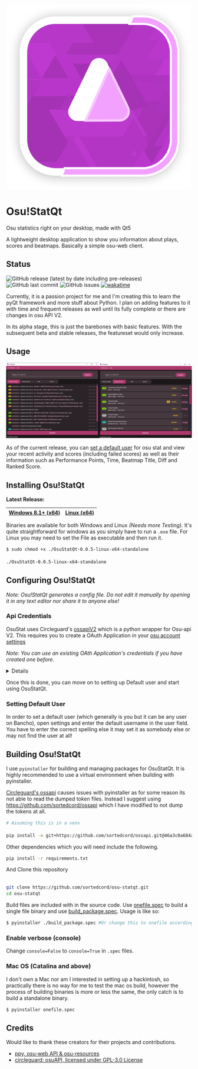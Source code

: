 <!-- Logo -->

<p align="center">
  <img width="500px" src="docs/Images/logo1x.png">
</p>

# Osu!StatQt

Osu statistics right on your desktop, made with Qt5

A lightweight desktop application to show you information about plays, scores and beatmaps. Basically a simple osu-web client.

## Status

![GitHub release (latest by date including pre-releases)](https://img.shields.io/github/v/release/sortedcord/osu-statqt?include_prereleases&style=for-the-badge)
![GitHub last commit](https://img.shields.io/github/last-commit/sortedcord/osu-statqt?style=for-the-badge)
![GitHub issues](https://img.shields.io/github/issues/sortedcord/osu-statqt?label=ISSUES%20OPEN&style=for-the-badge)
[![wakatime](https://wakatime.com/badge/user/6141c7ad-332a-45eb-b78f-57b7202343fc/project/b0f1cad2-0279-4d71-9d75-1d434ecf82bb.svg?style=for-the-badge)](https://wakatime.com/badge/user/6141c7ad-332a-45eb-b78f-57b7202343fc/project/b0f1cad2-0279-4d71-9d75-1d434ecf82bb)


Currently, it is a passion project for me and I'm creating this to learn the pyQt framework and more stuff about Python. I plan on adding features to it with time and frequent releases as well until its fully complete or there are changes in osu API V2.

In its alpha stage, this is just the barebones with basic features. With the subsequent beta and stable releases, the featureset would only increase.

## Usage

![usage](docs/Images/usage0.png)

As of the current release, you can [set a default user](#setting-default-user) for osu stat and view your recent activity and scores (including failed scores) as well as their information such as Performance Points, Time, Beatmap Title, Diff and Ranked Score.

## Installing Osu!StatQt

**Latest Release:**

| [Windows 8.1+ (x64)](https://github.com/sortedcord/osu-statqt/releases) | [Linux (x64)](https://github.com/sortedcord/osu-statqt/releases)
| ------------- | ------------- |

Binaries are available for both Windows and Linux <i>(Needs more Testing)</i>. It's quite straightforward for windows as you simply have to run a `.exe` file. For Linux you may need to set the File as executable and then run it.

```bash
$ sudo chmod +x ./OsuStatQt-0.0.5-linux-x64-standalone

./OsuStatQt-0.0.5-linux-x64-standalone
```

## Configuring Osu!StatQt

<i>Note: Osu!StatQt generates a config file. Do not edit it manually by opening it in any text editor nor share it to anyone else!</i>

### Api Credentials

OsuStat uses Circleguard's [ossapiV2](https://github.com/circleguard/ossapi) which is a python wrapper for Osu-api V2. This requires you to create a OAuth Application in your [osu account settings](https://osu.ppy.sh/home/account/edit)

<i>Note: You can use an existing OAth Application's credentials if you have created one before.</i>

<summary>
<details>
Open OsuStatQt and go to <b> Preferences > Settings </b> and then click on `Get Credentials` Button.


You would have to login in case you are not already logged in then go to the account setting page. There you would need to scroll all the way down to the OAuth Section and click on new OAuth Application.

![](docs/Images/img1.png)

In the popup, set the application name as anything you want and for the redirect url, set it as `https://127.0.0.1:727`.


![](docs/Images/img2.png)

<i>You may need to change `727` to something else if you already have some process using that port.</i>

Entering the details will give you <b>Client ID</b> and <b>Client Secret</b>. Copy them to the OsuStatQt settings page (Make sure there are no spaces in either of the fields) and click `Verify`.

![](docs/Images/3.png)

If you entered the credentials properly, then you will get a message telling you so. 

![](docs/Images/img4.png)

</details>
</summary>

Once this is done, you can move on to setting up Default user and start using OsuStatQt.
<br>

### Setting Default User

In order to set a default user (which generally is you but it can be any user on Bancho), open settings and enter the default username in the user field. You have to enter the correct spelling else it may set it as somebody else or may not find the user at all!

## Building Osu!StatQt

I use `pyinstaller` for building and managing packages for OsuStatQt. It is highly recommended to use a virtual environment when building with pyinstaller.

[Circleguard's ossapi](https://github.com/circleguard/ossapi) causes issues with pyinstaller as for some reason its not able to read the dumped token files. Instead I suggest using https://github.com/sortedcord/ossapi which I have modified to not dump the tokens at all.


``` bash
# Assuming this is in a venv

pip install -e git+https://github.com/sortedcord/ossapi.git@46a3c0a684aa792f2f3f55001539cb4faf3fd8ba#egg=ossapi
```

Other dependencies which you will need include the following.

``` bash
pip install -r requirements.txt
```

And Clone this repository

``` bash

git clone https://github.com/sortedcord/osu-statqt.git
cd osu-statqt
```

Build files are included with in the source code. Use [onefile.spec](onefile.spec) to build a single file binary and use [build_package.spec](build_package.spec). Usage is like so:

```bash
$ pyinstaller ./build_package.spec #Or change this to onefile according to your need.
```

### Enable verbose (console)

Change `console=False` to `console=True` in `.spec` files.

### Mac OS (Catalina and above)

I don't own a Mac nor am I interested in setting up a hackintosh, so practically there is no way for me to test the mac os build, however the process of building binaries is more or less the same, the only catch is to build a standalone binary.

```bash
$ pyinstaller onefile.spec
```

## Credits

Would like to thank these creators for their projects and contributions.

- [ppy, osu-web API & osu-resources](https://github.com/peppy)
- [circleguard: osuAPI, licensed under GPL-3.0 License](https://github.com/circleguard/ossapi)
